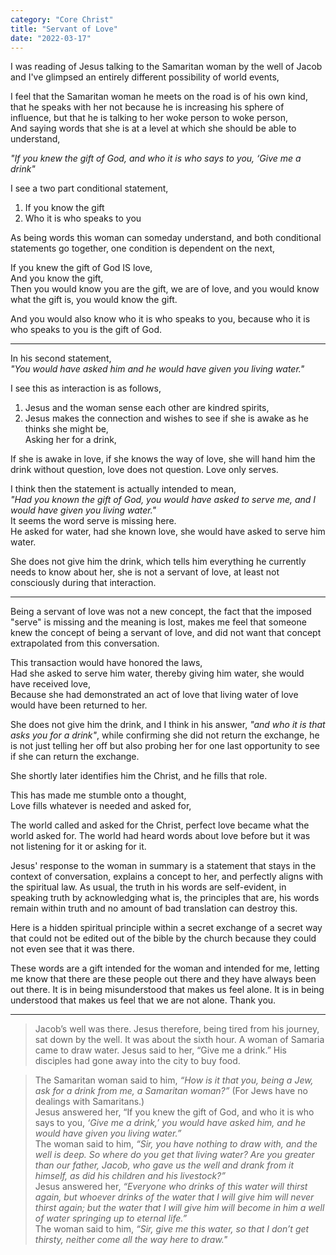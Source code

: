 ```yaml
---
category: "Core Christ" 
title: "Servant of Love"
date: "2022-03-17"
---
```


I was reading of Jesus talking to the Samaritan woman by the well of Jacob and I've glimpsed an entirely different possibility of world events,  

I feel that the Samaritan woman he meets on the road is of his own kind, that he speaks with her not because he is increasing his sphere of influence, but that he is talking to her woke person to woke person,  
And saying words that she is at a level at which she should be able to understand,  

*"If you knew the gift of God, and who it is who says to you, ‘Give me a drink"*

I see a two part conditional statement,  
1. If you know the gift  
2. Who it is who speaks to you   

As being words this woman can someday understand, and both conditional statements go together, one condition is dependent on the next,  

If you knew the gift of God IS love,  
And you know the gift,  
Then you would know you are the gift, we are of love, and you would know what the gift is, you would know the gift.  
  
And you would also know who it is who speaks to you, because who it is who speaks to you is the gift of God.   

---

In his second statement,   
*"You would have asked him and he would have given you living water."*

I see this as interaction is as follows,  
1. Jesus and the woman sense each other are kindred spirits,   
2. Jesus makes the connection and wishes to see if she is awake as he thinks she might be,  
Asking her for a drink,  
  
If she is awake in love, if she knows the way of love, she will hand him the drink without question, love does not question. Love only serves.  

I think then the statement is actually intended to mean,    
*"Had you known the gift of God, you would have asked to serve me, and I would have given you living water."*  
It seems the word serve is missing here.  
He asked for water, had she known love, she would have asked to serve him water.  

She does not give him the drink, which tells him everything he currently needs to know about her, she is not a servant of love, at least not consciously during that interaction.  

---

Being a servant of love was not a new concept, the fact that the imposed "serve" is missing and the meaning is lost, makes me feel that someone knew the concept of being a servant of love, and did not want that concept extrapolated from this conversation.  

This transaction would have honored the laws,  
Had she asked to serve him water, thereby giving him water, she would have received love,  
Because she had demonstrated an act of love that living water of love would have been returned to her.   

She does not give him the drink, and I think in his answer, *"and who it is that asks you for a drink"*, while confirming she did not return the exchange, he is not just telling her off but also probing her for one last opportunity to see if she can return the exchange.

She shortly later identifies him the Christ, and he fills that role. 

This has made me stumble onto a thought,  
Love fills whatever is needed and asked for,  

The world called and asked for the Christ, perfect love became what the world asked for. 
The world had heard words about love before but it was not listening for it or asking for it.  

Jesus' response to the woman in summary is a statement that stays in the context of conversation, explains a concept to her, and perfectly aligns with the spiritual law. As usual, the truth in his words are self-evident, in speaking truth by acknowledging what is, the principles that are, his words remain within truth and no amount of bad translation can destroy this.   

Here is a hidden spiritual principle within a secret exchange of a secret way that could not be edited out of the bible by the church because they could not even see that it was there.   

These words are a gift intended for the woman and intended for me, letting me know that there are these people out there and they have always been out there. It is in being misunderstood that makes us feel alone. It is in being understood that makes us feel that we are not alone. Thank you.  

---

> Jacob’s well was there. Jesus therefore, being tired from his journey, sat down by the well. It was about the sixth hour.
> A woman of Samaria came to draw water. Jesus said to her, “Give me a drink.” His disciples had gone away into the city to buy food.  

> The Samaritan woman said to him, *“How is it that you, being a Jew, ask for a drink from me, a Samaritan woman?”* (For Jews have no dealings with Samaritans.)  
> Jesus answered her, “If you knew the gift of God, and who it is who says to you, *‘Give me a drink,’ you would have asked him, and he would have given you living water.”*  
> The woman said to him, *“Sir, you have nothing to draw with, and the well is deep. So where do you get that living water? Are you greater than our father, Jacob, who gave us the well and drank from it himself, as did his children and his livestock?”*  
> Jesus answered her, *“Everyone who drinks of this water will thirst again, but whoever drinks of the water that I will give him will never thirst again; but the water that I will give him will become in him a well of water springing up to eternal life.”*  
> The woman said to him, *“Sir, give me this water, so that I don’t get thirsty, neither come all the way here to draw."*